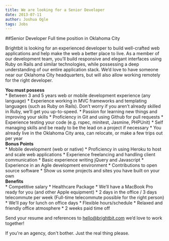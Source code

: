 ```yaml
---
title: We are looking for a Senior Developer
date: 2013-07-11
author: Joshua Ogle
tags: Jobs
---
```

##Senior Developer
Full time position in Oklahoma City

Brightbit is looking for an experienced developer to build well-crafted web applications and help make the web a better place to live. As a member of our development team, you’ll build responsive and elegant interfaces using Ruby on Rails and similar technologies, while possessing a deep understanding of our entire application stack. We’d love to have someone near our Oklahoma City headquarters, but will also allow working remotely for the right developer.

<div><strong>You must possess</strong></div>
* Between 3 and 5 years web or mobile development experience (any language)
* Experience working in MVC frameworks and templating languages (such as Ruby on Rails). Don’t worry if you aren’t already skilled in Ruby, we’ll get you up-to-speed.
* Passion for learning new things and improving your skills
* Proficiency in Git and using Github for pull requests
* Experience testing your code (e.g. rspec, minitest, Jasmine, PHPUnit)
* Self managing skills and be ready to be the lead on a project if necessary
* You already live in the Oklahoma City area, can relocate, or make a few trips out per year


<div><strong>Bonus Points</strong></div>
* Mobile development (web or native)
* Proficiency in using Heroku to host and scale web applications
* Experience freelancing and handling client communication
* Basic experience writing jQuery and Javascript
* Experience in an Agile development environment
* Contributions to open source software
* Show us some projects and sites you have built on your own

<div><strong>Benefits</strong></div>
* Competitive salary
* Healthcare Package
* We’ll have a MacBook Pro ready for you (and other Apple equipment)
* 2 days in the office / 3 days telecommute per week (Full-time telecommute possible for the right person)
* We’ll pay for lunch on office days
* Flexible hours/schedule
* Relaxed and friendly office atmosphere
* 2 weeks paid time off

Send your resume and references to <hello@brightbit.com> we’d love to work together!

<p class="alert">If you're an agency, don't bother. Just the real thing please.</p>
